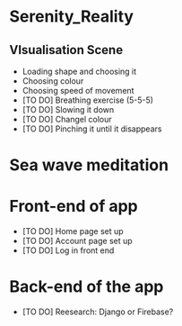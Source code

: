 # Serenity_Reality

## VIsualisation Scene
- Loading shape and choosing it
- Choosing colour
- Choosing speed of movement
- [TO DO] Breathing exercise (5-5-5)
- [TO DO] Slowing it down
- [TO DO] Changel colour
- [TO DO] Pinching it until it disappears


# Sea wave meditation


# Front-end of app
- [TO DO] Home page set up
- [TO DO] Account page set up
- [TO DO] Log in front end


# Back-end of the app
- [TO DO] Reesearch: Django or Firebase?
